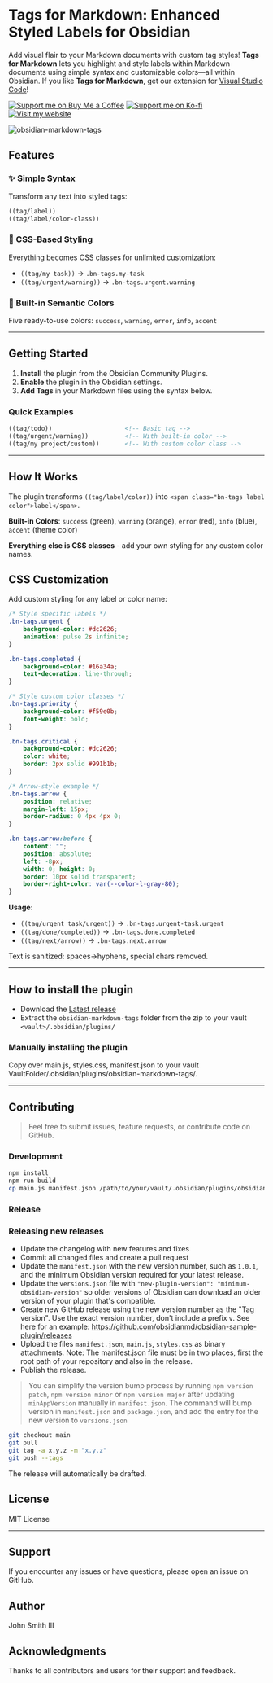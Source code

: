 # Tags for Markdown: Enhanced Styled Labels for Obsidian

Add visual flair to your Markdown documents with custom tag styles! **Tags for Markdown** lets you highlight and style labels within Markdown documents using simple syntax and customizable colors—all within Obsidian. If you like **Tags for Markdown**, get our extension for [Visual Studio Code](https://github.com/binarynoir/vscode-markdown-tags/)!

[![Support me on Buy Me a Coffee](https://img.shields.io/badge/Support%20me-Buy%20Me%20a%20Coffee-orange?style=for-the-badge&logo=buy-me-a-coffee)](https://buymeacoffee.com/binarynoir)
[![Support me on Ko-fi](https://img.shields.io/badge/Support%20me-Ko--fi-blue?style=for-the-badge&logo=ko-fi)](https://ko-fi.com/binarynoir)
[![Visit my website](https://img.shields.io/badge/Website-binarynoir.tech-8c8c8c?style=for-the-badge)](https://binarynoir.tech)

![obsidian-markdown-tags](./screenshot.png)

## Features

### ✨ Simple Syntax

Transform any text into styled tags:

```markdown
((tag/label))
((tag/label/color-class))
```

### 🎨 CSS-Based Styling  

Everything becomes CSS classes for unlimited customization:
- `((tag/my task))` → `.bn-tags.my-task`
- `((tag/urgent/warning))` → `.bn-tags.urgent.warning`

### 🌈 Built-in Semantic Colors

Five ready-to-use colors: `success`, `warning`, `error`, `info`, `accent`

---

## Getting Started

1. **Install** the plugin from the Obsidian Community Plugins.
2. **Enable** the plugin in the Obsidian settings.
3. **Add Tags** in your Markdown files using the syntax below.

### Quick Examples

```markdown
((tag/todo))                    <!-- Basic tag -->
((tag/urgent/warning))          <!-- With built-in color -->
((tag/my project/custom))       <!-- With custom color class -->
```

---

## How It Works

The plugin transforms `((tag/label/color))` into `<span class="bn-tags label color">label</span>`.

**Built-in Colors**: `success` (green), `warning` (orange), `error` (red), `info` (blue), `accent` (theme color)

**Everything else is CSS classes** - add your own styling for any custom color names.

## CSS Customization

Add custom styling for any label or color name:

```css
/* Style specific labels */
.bn-tags.urgent { 
    background-color: #dc2626; 
    animation: pulse 2s infinite; 
}

.bn-tags.completed { 
    background-color: #16a34a; 
    text-decoration: line-through; 
}

/* Style custom color classes */  
.bn-tags.priority {
    background-color: #f59e0b;
    font-weight: bold;
}

.bn-tags.critical {
    background-color: #dc2626;
    color: white;
    border: 2px solid #991b1b;
}

/* Arrow-style example */
.bn-tags.arrow {
    position: relative;
    margin-left: 15px;
    border-radius: 0 4px 4px 0;
}

.bn-tags.arrow:before {
    content: "";
    position: absolute;
    left: -8px;
    width: 0; height: 0;
    border: 10px solid transparent;
    border-right-color: var(--color-l-gray-80);
}
```

**Usage:**
- `((tag/urgent task/urgent))` → `.bn-tags.urgent-task.urgent`
- `((tag/done/completed))` → `.bn-tags.done.completed`  
- `((tag/next/arrow))` → `.bn-tags.next.arrow`

Text is sanitized: spaces→hyphens, special chars removed.


---

## How to install the plugin

- Download the [Latest release](https://github.com/binarynoir/obsidian-markdown-tags/releases/latest)
- Extract the `obsidian-markdown-tags` folder from the zip to your vault `<vault>/.obsidian/plugins/`

### Manually installing the plugin

Copy over main.js, styles.css, manifest.json to your vault VaultFolder/.obsidian/plugins/obsidian-markdown-tags/.

---

## Contributing

> Feel free to submit issues, feature requests, or contribute code on GitHub.

### Development

```bash
npm install
npm run build
cp main.js manifest.json /path/to/your/vault/.obsidian/plugins/obsidian-markdown-tags
```

### Release

### Releasing new releases

- Update the changelog with new features and fixes
- Commit all changed files and create a pull request
- Update the `manifest.json` with the new version number, such as `1.0.1`, and the minimum Obsidian version required for your latest release.
- Update the `versions.json` file with `"new-plugin-version": "minimum-obsidian-version"` so older versions of Obsidian can download an older version of your plugin that's compatible.
- Create new GitHub release using the new version number as the "Tag version". Use the exact version number, don't include a prefix `v`. See here for an example: https://github.com/obsidianmd/obsidian-sample-plugin/releases
- Upload the files `manifest.json`, `main.js`, `styles.css` as binary attachments. Note: The manifest.json file must be in two places, first the root path of your repository and also in the release.
- Publish the release.

> You can simplify the version bump process by running `npm version patch`, `npm version minor` or `npm version major` after updating `minAppVersion` manually in `manifest.json`.
> The command will bump version in `manifest.json` and `package.json`, and add the entry for the new version to `versions.json`

```bash
git checkout main
git pull
git tag -a x.y.z -m "x.y.z"
git push --tags
```

The release will automatically be drafted.

## License

MIT License

---

## Support

If you encounter any issues or have questions, please open an issue on GitHub.

## Author

John Smith III

## Acknowledgments

Thanks to all contributors and users for their support and feedback.
